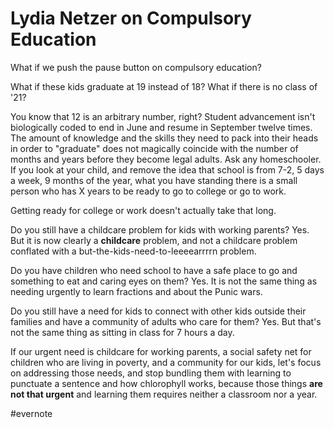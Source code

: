 # Lydia Netzer on Compulsory Education

What if we push the pause button on compulsory education?

What if these kids graduate at 19 instead of 18? What if there is no class of '21?

You know that 12 is an arbitrary number, right? Student advancement isn't biologically coded to end in June and resume in September twelve times. The amount of knowledge and the skills they need to pack into their heads in order to "graduate" does not magically coincide with the number of months and years before they become legal adults. Ask any homeschooler. If you look at your child, and remove the idea that school is from 7-2, 5 days a week, 9 months of the year, what you have standing there is a small person who has X years to be ready to go to college or go to work.

Getting ready for college or work doesn't actually take that long.

Do you still have a childcare problem for kids with working parents? Yes. But it is now clearly a **childcare** problem, and not a childcare problem conflated with a but-the-kids-need-to-leeeearrrrn problem.

Do you have children who need school to have a safe place to go and something to eat and caring eyes on them? Yes. It is not the same thing as needing urgently to learn fractions and about the Punic wars.

Do you still have a need for kids to connect with other kids outside their families and have a community of adults who care for them? Yes. But that's not the same thing as sitting in class for 7 hours a day.

If our urgent need is childcare for working parents, a social safety net for children who are living in poverty, and a community for our kids, let's focus on addressing those needs, and stop bundling them with learning to punctuate a sentence and how chlorophyll works, because those things **are not that urgent** and learning them requires neither a classroom nor a year.

\#evernote

